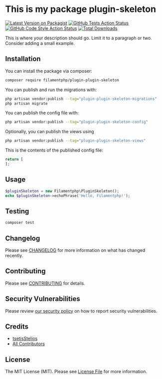 # This is my package plugin-skeleton

[![Latest Version on Packagist](https://img.shields.io/packagist/v/filamentphp/plugin-plugin-skeleton.svg?style=flat-square)](https://packagist.org/packages/filamentphp/plugin-plugin-skeleton)
[![GitHub Tests Action Status](https://img.shields.io/github/actions/workflow/status/filamentphp/plugin-plugin-skeleton/run-tests.yml?branch=main&label=tests&style=flat-square)](https://github.com/filamentphp/plugin-plugin-skeleton/actions?query=workflow%3Arun-tests+branch%3Amain)
[![GitHub Code Style Action Status](https://img.shields.io/github/actions/workflow/status/filamentphp/plugin-plugin-skeleton/fix-php-code-styling.yml?branch=main&label=code%20style&style=flat-square)](https://github.com/filamentphp/plugin-plugin-skeleton/actions?query=workflow%3A"Fix+PHP+code+styling"+branch%3Amain)
[![Total Downloads](https://img.shields.io/packagist/dt/filamentphp/plugin-plugin-skeleton.svg?style=flat-square)](https://packagist.org/packages/filamentphp/plugin-plugin-skeleton)



This is where your description should go. Limit it to a paragraph or two. Consider adding a small example.

## Installation

You can install the package via composer:

```bash
composer require filamentphp/plugin-plugin-skeleton
```

You can publish and run the migrations with:

```bash
php artisan vendor:publish --tag="plugin-plugin-skeleton-migrations"
php artisan migrate
```

You can publish the config file with:

```bash
php artisan vendor:publish --tag="plugin-plugin-skeleton-config"
```

Optionally, you can publish the views using

```bash
php artisan vendor:publish --tag="plugin-plugin-skeleton-views"
```

This is the contents of the published config file:

```php
return [
];
```

## Usage

```php
$pluginSkeleton = new Filamentphp\PluginSkeleton();
echo $pluginSkeleton->echoPhrase('Hello, Filamentphp!');
```

## Testing

```bash
composer test
```

## Changelog

Please see [CHANGELOG](CHANGELOG.md) for more information on what has changed recently.

## Contributing

Please see [CONTRIBUTING](.github/CONTRIBUTING.md) for details.

## Security Vulnerabilities

Please review [our security policy](../../security/policy) on how to report security vulnerabilities.

## Credits

- [tsetisStelios](https://github.com/filamentphp)
- [All Contributors](../../contributors)

## License

The MIT License (MIT). Please see [License File](LICENSE.md) for more information.
